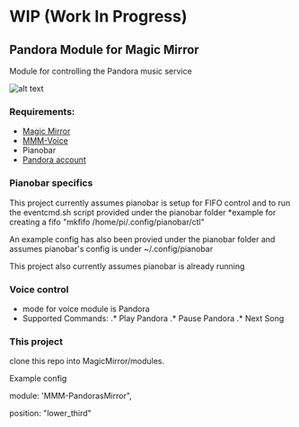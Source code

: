 # WIP (Work In Progress)

## Pandora Module for Magic Mirror

Module for controlling the Pandora music service

![alt text](https://github.com/spelinski/MMM-PandorasMirror/blob/master/images/example.png)


### Requirements:
* [Magic Mirror](https://github.com/MichMich/MagicMirror)
* [MMM-Voice](https://github.com/fewieden/MMM-voice)
* Pianobar
* [Pandora account](https://www.pandora.com/)

### Pianobar specifics
This project currently assumes pianobar is setup for FIFO control and to run the eventcmd.sh script provided under the pianobar folder
*example for creating a fifo "mkfifo /home/pi/.config/pianobar/ctl"

An example config has also been provied under the pianobar folder and assumes pianobar's config is under ~/.config/pianobar

This project also currently assumes pianobar is already running

### Voice control
* mode for voice module is Pandora
* Supported Commands:
.* Play Pandora
.* Pause Pandora
.* Next Song

### This project

clone this repo into MagicMirror/modules.

Example config

module: 'MMM-PandorasMirror",

position: "lower_third"

